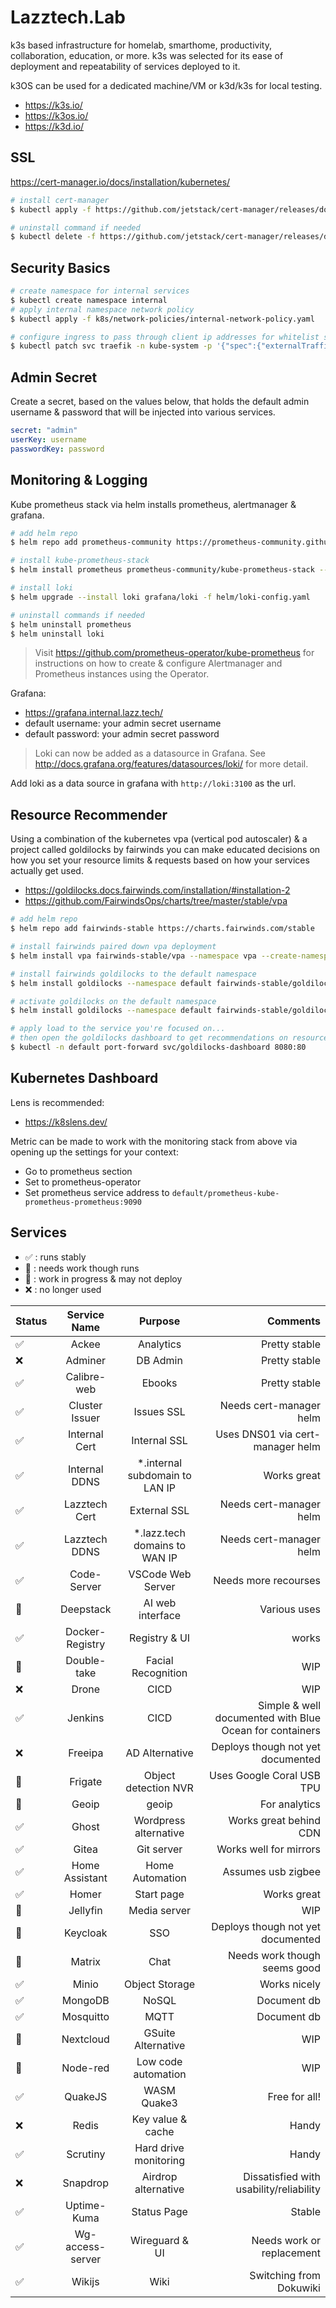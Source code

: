 # Lazztech.Lab

k3s based infrastructure for homelab, smarthome, productivity, collaboration, education, or more.
k3s was selected for its ease of deployment and repeatability of services deployed to it.

k3OS can be used for a dedicated machine/VM or k3d/k3s for local testing.

- https://k3s.io/
- https://k3os.io/
- https://k3d.io/

## SSL

https://cert-manager.io/docs/installation/kubernetes/

```bash
# install cert-manager
$ kubectl apply -f https://github.com/jetstack/cert-manager/releases/download/v1.3.1/cert-manager.yaml

# uninstall command if needed
$ kubectl delete -f https://github.com/jetstack/cert-manager/releases/download/v1.3.1/cert-manager.yaml
```

<!-- ## Storage
Ranchers Longhorn CSI is recommended as the Container Storage Interface (CSI). The default k3s local-path Persistent Volume Claims (PVC) use hostPaths in `/var/lib/rancher/k3s/storage` and aren't supported by velero with automatic restic based volume backup. Longhorn is supported as a first class citizen of k3s.

- https://rancher.com/docs/k3s/latest/en/storage/

```bash
# install longhorn
$ kubectl apply -f https://raw.githubusercontent.com/longhorn/longhorn/master/deploy/longhorn.yaml
```

```bash
# check that it's installed
$ kubectl get storageclass
NAME                   PROVISIONER             RECLAIMPOLICY   VOLUMEBINDINGMODE      ALLOWVOLUMEEXPANSION   AGE
local-path (default)   rancher.io/local-path   Delete          WaitForFirstConsumer   false                  27d
longhorn               driver.longhorn.io      Delete          Immediate              true                   37h
```

```bash
# make longhorn default
$ kubectl patch storageclass longhorn -p '{"metadata": {"annotations":{"storageclass.kubernetes.io/is-default-class":"true"}}}'
$ kubectl patch storageclass local-path -p '{"metadata": {"annotations":{"storageclass.kubernetes.io/is-default-class":"false"}}}'
```

```bash
# verify that it's default
$ kubectl get storageclass
NAME                 PROVISIONER             RECLAIMPOLICY   VOLUMEBINDINGMODE      ALLOWVOLUMEEXPANSION   AGE
longhorn (default)   driver.longhorn.io      Delete          Immediate              true                   37h
local-path           rancher.io/local-path   Delete          WaitForFirstConsumer   false                  27d
```

```bash
# apply longhorn ui ingress
$ kubectl apply -f helm/longhorn-ingress.yaml
```

```bash
# uninstall command if needed
$ kubectl delete -f https://raw.githubusercontent.com/longhorn/longhorn/master/deploy/longhorn.yaml
``` -->

<!-- ## Backup

Velero is recommended for backups.

- https://velero.io/docs/v1.6/

```bash
# install the client cli
$ brew install velero
```

```bash
# create file for s3 compatible object storage credentials
$ touch ~/.lab-backup-credentials
# manually add contents with the following format:
[default]
aws_access_key_id=<AWS_ACCESS_KEY_ID>
aws_secret_access_key=<AWS_SECRET_ACCESS_KEY>
```

```bash
# install server side support via the client cli
$ velero install \
  --provider velero.io/aws \
  --bucket lazztech-lab \
  --plugins velero/velero-plugin-for-aws:v1.0.0 \
  --backup-location-config s3Url=https://sfo3.digitaloceanspaces.com,region=sfo3 \
  --secret-file ~/.lab-backup-credentials \
  --use-volume-snapshots=false \
  --use-restic \
  --default-volumes-to-restic
```

```bash
# run backup of everything
$ velero backup create homelab
# check status of backup
$ velero backup describe homelab
# check logs from backup
$ velero backup logs homelab
```

```bash
# run backup of a specific selector
$ velero backup create ghost-backup --selector app=ghost
# check status of backup
$ velero backup describe ghost-backup
# check logs from backup
$ velero backup logs ghost-backup
```

```bash
# run restore
$ velero restore create --from-backup BACKUP_NAME
# status of backup
$ velero restore describe YOUR_RESTORE_NAME
```

```bash
# uninstall commands if needed
$ kubectl delete namespace/velero clusterrolebinding/velero
$ kubectl delete crds -l component=velero
``` -->

## Security Basics

```bash
# create namespace for internal services
$ kubectl create namespace internal
# apply internal namespace network policy
$ kubectl apply -f k8s/network-policies/internal-network-policy.yaml
```

```bash
# configure ingress to pass through client ip addresses for whitelist support
$ kubectl patch svc traefik -n kube-system -p '{"spec":{"externalTrafficPolicy":"Local"}}'
```

## Admin Secret

Create a secret, based on the values below, that holds the default admin username & password that will be injected into various services.

```yaml
secret: "admin"
userKey: username
passwordKey: password
```

## Monitoring & Logging

Kube prometheus stack via helm installs prometheus, alertmanager & grafana.

```bash
# add helm repo
$ helm repo add prometheus-community https://prometheus-community.github.io/helm-charts
```

```bash
# install kube-prometheus-stack
$ helm install prometheus prometheus-community/kube-prometheus-stack --values helm/kube-prometheus-stack-config.yaml

# install loki
$ helm upgrade --install loki grafana/loki -f helm/loki-config.yaml
```

```bash
# uninstall commands if needed
$ helm uninstall prometheus
$ helm uninstall loki
```

> Visit https://github.com/prometheus-operator/kube-prometheus for instructions on how to create & configure Alertmanager and Prometheus instances using the Operator.

Grafana:
- https://grafana.internal.lazz.tech/
- default username: your admin secret username
- default password: your admin secret password

> Loki can now be added as a datasource in Grafana.
> See http://docs.grafana.org/features/datasources/loki/ for more detail.

Add loki as a data source in grafana with `http://loki:3100` as the url.

## Resource Recommender

Using a combination of the kubernetes vpa (vertical pod autoscaler) & a project called goldilocks by fairwinds you can make educated decisions on how you set your resource limits & requests based on how your services actually get used.

- https://goldilocks.docs.fairwinds.com/installation/#installation-2
- https://github.com/FairwindsOps/charts/tree/master/stable/vpa

```bash
# add helm repo
$ helm repo add fairwinds-stable https://charts.fairwinds.com/stable

# install fairwinds paired down vpa deployment
$ helm install vpa fairwinds-stable/vpa --namespace vpa --create-namespace

# install fairwinds goldilocks to the default namespace
$ helm install goldilocks --namespace default fairwinds-stable/goldilocks

# activate goldilocks on the default namespace
$ helm install goldilocks --namespace default fairwinds-stable/goldilocks

# apply load to the service you're focused on...
# then open the goldilocks dashboard to get recommendations on resources
$ kubectl -n default port-forward svc/goldilocks-dashboard 8080:80
```

## Kubernetes Dashboard

Lens is recommended:
- https://k8slens.dev/

Metric can be made to work with the monitoring stack from above via opening up the settings for your context:
- Go to prometheus section
- Set to prometheus-operator
- Set prometheus service address to `default/prometheus-kube-prometheus-prometheus:9090`

## Services
- ✅ : runs stably
- 🚧 : needs work though runs
- 🛑 : work in progress & may not deploy
- ❌ : no longer used

| Status      | Service Name | Purpose | Comments     |
| :---        |    :----:   | :----: |          ---: |
| ✅ | Ackee | Analytics | Pretty stable |
| ❌ | Adminer | DB Admin | Pretty stable |
| ✅ | Calibre-web | Ebooks | Pretty stable |
| ✅ | Cluster Issuer | Issues SSL | Needs cert-manager helm |
| ✅ | Internal Cert | Internal SSL | Uses DNS01 via cert-manager helm |
| ✅ | Internal DDNS | *.internal subdomain to LAN IP | Works great |
| ✅ | Lazztech Cert | External SSL | Needs cert-manager helm |
| ✅ | Lazztech DDNS | *.lazz.tech domains to WAN IP | Needs cert-manager helm |
| ✅ | Code-Server | VSCode Web Server | Needs more recourses |
| 🚧 | Deepstack | AI web interface | Various uses |
| ✅ | Docker-Registry | Registry & UI | works |
| 🚧 | Double-take | Facial Recognition | WIP |
| ❌ | Drone | CICD | WIP |
| ✅ | Jenkins| CICD | Simple & well documented with Blue Ocean for containers |
| ❌ | Freeipa | AD Alternative | Deploys though not yet documented |
| 🚧 | Frigate | Object detection NVR | Uses Google Coral USB TPU |
| 🚧 | Geoip | geoip | For analytics |
| ✅ | Ghost | Wordpress alternative | Works great behind CDN |
| ✅ | Gitea | Git server | Works well for mirrors |
| ✅ | Home Assistant | Home Automation | Assumes usb zigbee |
| ✅ | Homer | Start page | Works great |
| 🚧 | Jellyfin | Media server | WIP |
| 🚧 | Keycloak | SSO | Deploys though not yet documented |
| 🚧 | Matrix | Chat | Needs work though seems good |
| ✅ | Minio | Object Storage | Works nicely |
| ✅ | MongoDB | NoSQL | Document db |
| ✅ | Mosquitto | MQTT | Document db |
| 🚧 | Nextcloud | GSuite Alternative | WIP |
| 🚧 | Node-red | Low code automation | WIP |
| ✅ | QuakeJS | WASM Quake3 | Free for all! |
| ❌ | Redis | Key value & cache | Handy |
| ✅ | Scrutiny | Hard drive monitoring | Handy |
| ❌ | Snapdrop | Airdrop alternative | Dissatisfied with usability/reliability |
| ✅ | Uptime-Kuma | Status Page | Stable |
| ✅ | Wg-access-server | Wireguard & UI | Needs work or replacement |
| ✅ | Wikijs | Wiki | Switching from Dokuwiki |








